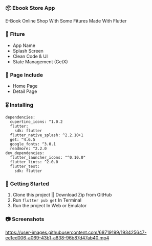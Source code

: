 ### 📦 **Ebook Store App**

E-Book Online Shop With Some Fitures
Made With Flutter

### 🎁 **Fiture**
- App Name
- Splash Screen
- Clean Code & UI
- State Management (GetX)

### 📄 **Page Include**
- Home Page
- Detail Page

### 🎖  **Installing**
```
dependencies:
  cupertino_icons: ^1.0.2
  flutter:
    sdk: flutter
  flutter_native_splash: ^2.2.10+1
  get: ^4.6.5
  google_fonts: ^3.0.1
  readmore: ^2.2.0
dev_dependencies:
  flutter_launcher_icons: "^0.10.0"
  flutter_lints: ^2.0.0
  flutter_test:
    sdk: flutter
```

### 🚀 **Getting Started**
1. Clone this project || Download Zip from GitHub
2. Run `flutter pub get` In Terminal
3. Run the project In Web or Emulator

### 📷 **Screenshots**



https://user-images.githubusercontent.com/68719199/193425647-ee1ed006-a069-43b1-a838-96b87d47ab40.mp4



    
    
